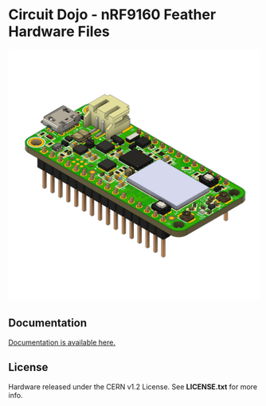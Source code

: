 # Circuit Dojo - nRF9160 Feather Hardware Files

![nRF9160 Feather](img/nrf91-feather-v31-headers.png)

## Documentation

[Documentation is available here.](https://docs.jaredwolff.com)

## License

Hardware released under the CERN v1.2 License. See **LICENSE.txt** for more info.
